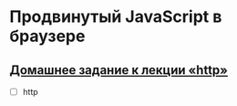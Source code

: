 # Продвинутый JavaScript в браузере

## [Домашнее задание к лекции «http»](https://github.com/TomSG03/ahj-homeworks/tree/simplification/http)

- [ ] http
